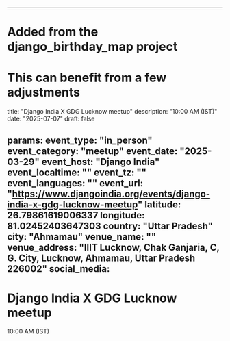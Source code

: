 
---
# Added from the django_birthday_map project
# This can benefit from a few adjustments
title: "Django India X GDG Lucknow meetup"
description: "10:00 AM (IST)"
date: "2025-07-07"
draft: false

params:
  event_type: "in_person"
  event_category: "meetup"
  event_date: "2025-03-29"
  event_host: "Django India"
  event_localtime: ""
  event_tz: ""
  event_languages: ""
  event_url: "https://www.djangoindia.org/events/django-india-x-gdg-lucknow-meetup"
  latitude: 26.79861619006337
  longitude: 81.02452403647303
  country: "Uttar Pradesh"
  city: "Ahmamau"
  venue_name: ""
  venue_address: "IIIT Lucknow, Chak Ganjaria, C, G. City, Lucknow, Ahmamau, Uttar Pradesh 226002"
  social_media:
---

# Django India X GDG Lucknow meetup

10:00 AM (IST)
